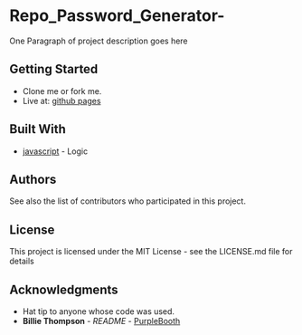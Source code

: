 # Repo_Password_Generator-

One Paragraph of project description goes here

## Getting Started
* Clone me or fork me.
* Live at: [github pages](https://rafi2011.github.io/Repo_Password_Generator-/)


## Built With
* [javascript](https://developer.mozilla.org/en-US/docs/Web/JavaScript) - Logic


## Authors

See also the list of contributors who participated in this project.

## License
This project is licensed under the MIT License - see the LICENSE.md file for details

## Acknowledgments
* Hat tip to anyone whose code was used. 
* **Billie Thompson** - *README* - [PurpleBooth](https://github.com/PurpleBooth)























